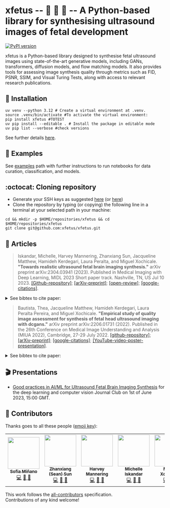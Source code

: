 # xfetus -- :baby: :brain: :robot: -- A Python-based library for synthesising ultrasound images of fetal development 
[![PyPI version](https://badge.fury.io/py/xfetus.svg)](https://badge.fury.io/py/xfetus)

xfetus is a Python-based library designed to synthesise fetal ultrasound images using state-of-the-art generative models, including GANs, transformers, diffusion models, and flow matching models. It also provides tools for assessing image synthesis quality through metrics such as FID, PSNR, SSIM, and Visual Turing Tests, along with access to relevant research publications.

## :nut_and_bolt: Installation
```
uv venv --python 3.12 # Create a virtual environment at .venv.
source .venv/bin/activate #To activate the virtual environment:
pip install xfetus #TOTEST
uv pip install --editable . # Install the package in editable mode
uv pip list --verbose #check versions
```
See further details [here](docs/dependencies).

## :school_satchel: Examples 
See [examples](examples) path with further instructions to run notebooks for data curation, classification, and models.  

## :octocat: Cloning repository
* Generate your SSH keys as suggested [here](https://docs.github.com/en/github/authenticating-to-github/generating-a-new-ssh-key-and-adding-it-to-the-ssh-agent) (or [here](https://github.com/mxochicale/tools/blob/main/github/SSH.md))
* Clone the repository by typing (or copying) the following line in a terminal at your selected path in your machine:
```
cd && mkdir -p $HOME/repositories/xfetus && cd  $HOME/repositories/xfetus
git clone git@github.com:xfetus/xfetus.git
```

## :scroll: Articles 
> Iskandar, Michelle, Harvey Mannering, Zhanxiang Sun, Jacqueline Matthew, Hamideh Kerdegari, Laura Peralta, and Miguel Xochicale. **"Towards realistic ultrasound fetal brain imaging synthesis."** arXiv preprint arXiv:2304.03941 (2023). Published in Medical Imaging with Deep Learning, MIDL 2023 Short paper track. Nashville, TN, US  Jul 10 2023.
[[Github-repository]](https://github.com/xfetus/midl2023); 
[[arXiv-preprint]](https://arxiv.org/abs/2304.03941); 
[[open-review]](https://openreview.net/forum?id=mad9Y_7khs); 
[[google-citations]](https://scholar.google.com/scholar?cites=12233870367431892152).

<details>

<summary>See bibtex to cite paper:</summary>

```
@misc{iskandar-midl2023,
      author={
      	Michelle Iskandar and 
      	Harvey Mannering and 
      	Zhanxiang Sun and 
      	Jacqueline Matthew and 
      	Hamideh Kerdegari and 
      	Laura Peralta and 
      	Miguel Xochicale},
      title={Towards Realistic Ultrasound Fetal Brain Imaging Synthesis}, 
      year={2023},
      eprint={2304.03941},
      archivePrefix={arXiv},
      publisher = {arXiv},
      url = {https://arxiv.org/abs/2304.03941},
      copyright = 
	 	{Creative Commons Attribution Non Commercial Share Alike 4.0 International}
}
``` 

</details>


> Bautista, Thea, Jacqueline Matthew, Hamideh Kerdegari, Laura Peralta Pereira, and Miguel Xochicale. **"Empirical study of quality image assessment for synthesis of fetal head ultrasound imaging with dcgans."** arXiv preprint arXiv:2206.01731 (2022). Published in the 26th Conference on Medical Image Understanding and Analysis (MIUA 2022), Cambridge, 27-29 July 2022.
[[github-repository]](https://github.com/xfetus/miua2022); 
[[arXiv-preprint]](https://arxiv.org/abs/2206.01731); 
[[google-citations]](https://scholar.google.com/scholar?cites=3216210477950210889); 
[[YouTube-video-poster-presentation]](https://www.youtube.com/watch?v=wNKgScMzjPY).

<details>

<summary>See bibtex to cite paper:</summary>

```
@misc{bautista-miua2022,
  author = {Bautista, Thea and 
            Matthew, Jacqueline and 
            Kerdegari, Hamideh and 
            Peralta, Laura and 
            Xochicale, Miguel},
  title = {Empirical Study of Quality Image Assessment for 
  			Synthesis of Fetal Head Ultrasound Imaging with DCGANs},  
  year = {2022},
  eprint={2206.01731},
  archivePrefix={arXiv},
  publisher = {arXiv},
  url = {https://arxiv.org/abs/2206.01731},
  copyright = 
  	{Creative Commons Attribution Non Commercial Share Alike 4.0 International}
}
```
</details>


## :clapper: Presentations
* [Good practices in AI/ML for Ultrasound Fetal Brain Imaging Synthesis](docs/event/README.md) for the deep learning and computer vision Journal Club on 1st of June 2023, 15:00 GMT.

## :busts_in_silhouette: Contributors
Thanks goes to all these people ([emoji key](https://allcontributors.org/docs/en/emoji-key)):  
<!-- ALL-CONTRIBUTORS-LIST:START - Do not remove or modify this section -->
<!-- prettier-ignore-start -->
<!-- markdownlint-disable -->
<table>
  <tr>
	<!-- CONTRIBUTOR -->
	<td align="center">
		<a href="https://github.com/sfmig"><img src="https://avatars1.githubusercontent.com/u/33267254?v=4?s=100" width="100px;" alt=""/>
		<br />
			<sub> <b>Sofia Miñano</b> </sub>        
		</a>
		<br />
			<a href="https://github.com/xfetus/xfetus/commits?author=sfmig" title="Code">💻</a> 
			<a href="https://github.com/xfetus/xfetus/commits?author=sfmig" title="Research">  🔬 🤔  </a>
	</td>
	<!-- CONTRIBUTOR -->
	<td align="center">
		<a href="https://github.com/seansunn"><img src="https://avatars1.githubusercontent.com/u/91659063?v=4?s=100" width="100px;" alt=""/>
		<br />
			<sub> <b>Zhanxiang (Sean) Sun</b> </sub>        
		</a>
		<br />
			<a href="https://github.com/xfetus/xfetus/commits?author=seansunn" title="Code">💻</a> 
			<a href="https://github.com/xfetus/xfetus/commits?author=seansunn" title="Research">  🔬 🤔  </a>
	</td>
	<!-- CONTRIBUTOR -->
	<td align="center">
		<a href="https://github.com/harveymannering"><img src="https://avatars1.githubusercontent.com/u/60523103?v=4?s=100" width="100px;" alt=""/>
		<br />
			<sub> <b>Harvey Mannering</b> </sub>        
		</a>
		<br />
			<a href="https://github.com/xfetus/xfetus/commits?author=harveymannering" title="Code">💻</a> 
			<a href="https://github.com/xfetus/xfetus/commits?author=harveymannering" title="Research">  🔬 🤔  </a>
	</td>
    <!-- CONTRIBUTOR -->
	<td align="center">
		<!-- ADD GITHUB USERNAME AND HASH FOR GITHUB PHOTO -->
		<a href="https://github.com/michellepi"><img src="https://avatars1.githubusercontent.com/u/57605186?v=4?s=100" width="100px;" alt=""/>
		<br />
			<sub> <b>Michelle Iskandar</b> </sub>        
		</a>
		<br />
			<!-- ADD GITHUB REPOSITORY AND PROJECT, TITLE AND EMOJIS -->
            <a href="https://github.com/xfetus/xfetus/commits?author=michellepi" title="Code">💻</a>
			<a href="https://github.com/xfetus/xfetus/commits?author=michellepi" title="Research">  🔬 🤔  </a>
	</td>
	<!-- CONTRIBUTOR -->
	<td align="center">
		<a href="https://github.com/xfetus"><img src="https://avatars1.githubusercontent.com/u/11370681?v=4?s=100" width="100px;" alt=""/>
			<br />
			<sub><b>Miguel Xochicale</b></sub>          
			<br />
		</a>
			<a href="https://github.com/xfetus/xfetus/commits?author=mxochicale" title="Code">💻</a> 
			<a href="ttps://github.com/budai4medtech/xfetus/commits?author=mxochicale" title="Documentation">📖  🔧 </a>
	</td>
  </tr>
</table>
<!-- markdownlint-restore -->
<!-- prettier-ignore-end -->

<!-- ALL-CONTRIBUTORS-LIST:END -->

This work follows the [all-contributors](https://github.com/all-contributors/all-contributors) specification.  
Contributions of any kind welcome!
